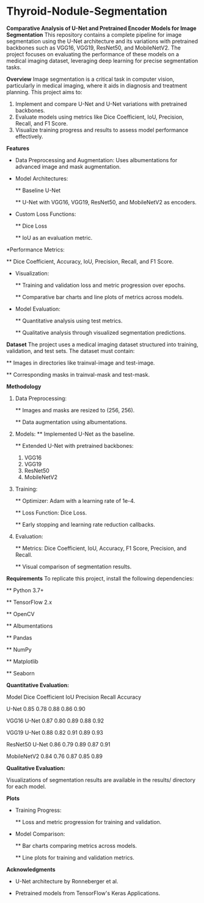 # Thyroid-Nodule-Segmentation

**Comparative Analysis of U-Net and Pretrained Encoder Models for Image Segmentation**
This repository contains a complete pipeline for image segmentation using the U-Net architecture and its variations with pretrained backbones such as VGG16, VGG19, ResNet50, and MobileNetV2. The project focuses on evaluating the performance of these models on a medical imaging dataset, leveraging deep learning for precise segmentation tasks.

**Overview**
Image segmentation is a critical task in computer vision, particularly in medical imaging, where it aids in diagnosis and treatment planning. This project aims to:

1. Implement and compare U-Net and U-Net variations with pretrained backbones.
2. Evaluate models using metrics like Dice Coefficient, IoU, Precision, Recall, and F1 Score.
3. Visualize training progress and results to assess model performance effectively.

**Features**
* Data Preprocessing and Augmentation: Uses albumentations for advanced image and mask augmentation.

* Model Architectures:
  
   ** Baseline U-Net
  
   ** U-Net with VGG16, VGG19, ResNet50, and MobileNetV2 as encoders.

* Custom Loss Functions:

  ** Dice Loss

  ** IoU as an evaluation metric.

*Performance Metrics:
   
   ** Dice Coefficient, Accuracy, IoU, Precision, Recall, and F1 Score.

* Visualization:

  ** Training and validation loss and metric progression over epochs.

  ** Comparative bar charts and line plots of metrics across models.

* Model Evaluation:

  ** Quantitative analysis using test metrics.

  ** Qualitative analysis through visualized segmentation predictions.

**Dataset**
The project uses a medical imaging dataset structured into training, validation, and test sets. The dataset must contain:
   
   ** Images in directories like trainval-image and test-image.
   
   ** Corresponding masks in trainval-mask and test-mask.

**Methodology**
1. Data Preprocessing:

   ** Images and masks are resized to (256, 256).

   ** Data augmentation using albumentations.

3. Models:
   ** Implemented U-Net as the baseline.

   ** Extended U-Net with pretrained backbones:


   1. VGG16
   2. VGG19
   3. ResNet50
   4. MobileNetV2

5. Training:

   ** Optimizer: Adam with a learning rate of 1e-4.

   ** Loss Function: Dice Loss.

   ** Early stopping and learning rate reduction callbacks.

7. Evaluation:

   ** Metrics: Dice Coefficient, IoU, Accuracy, F1 Score, Precision, and Recall.

   ** Visual comparison of segmentation results.
   
**Requirements**
To replicate this project, install the following dependencies:
   
   ** Python 3.7+
   
   ** TensorFlow 2.x
   
   ** OpenCV
  
   ** Albumentations
   
   ** Pandas
   
   ** NumPy
   
   ** Matplotlib
   
   ** Seaborn


**Quantitative Evaluation:**

Model	Dice Coefficient	IoU	Precision	Recall	Accuracy

U-Net	0.85	0.78	0.88	0.86	0.90

VGG16 U-Net	0.87	0.80	0.89	0.88	0.92

VGG19 U-Net	0.88	0.82	0.91	0.89	0.93

ResNet50 U-Net	0.86	0.79	0.89	0.87	0.91

MobileNetV2	0.84	0.76	0.87	0.85	0.89

**Qualitative Evaluation:**

Visualizations of segmentation results are available in the results/ directory for each model.

**Plots**

* Training Progress:

  ** Loss and metric progression for training and validation.

* Model Comparison:

  ** Bar charts comparing metrics across models.

  ** Line plots for training and validation metrics.

**Acknowledgments**

* U-Net architecture by Ronneberger et al.

* Pretrained models from TensorFlow's Keras Applications.

